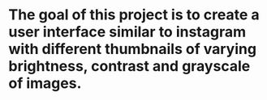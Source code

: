 # The goal of this project is to create a user interface similar to instagram with different thumbnails of varying brightness, contrast and grayscale of images.
